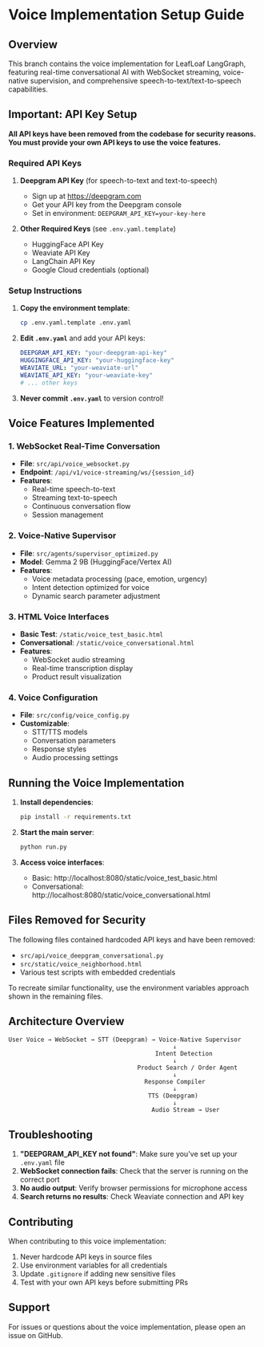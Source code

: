 # Voice Implementation Setup Guide

## Overview
This branch contains the voice implementation for LeafLoaf LangGraph, featuring real-time conversational AI with WebSocket streaming, voice-native supervision, and comprehensive speech-to-text/text-to-speech capabilities.

## Important: API Key Setup

**All API keys have been removed from the codebase for security reasons. You must provide your own API keys to use the voice features.**

### Required API Keys

1. **Deepgram API Key** (for speech-to-text and text-to-speech)
   - Sign up at https://deepgram.com
   - Get your API key from the Deepgram console
   - Set in environment: `DEEPGRAM_API_KEY=your-key-here`

2. **Other Required Keys** (see `.env.yaml.template`)
   - HuggingFace API Key
   - Weaviate API Key
   - LangChain API Key
   - Google Cloud credentials (optional)

### Setup Instructions

1. **Copy the environment template**:
   ```bash
   cp .env.yaml.template .env.yaml
   ```

2. **Edit `.env.yaml`** and add your API keys:
   ```yaml
   DEEPGRAM_API_KEY: "your-deepgram-api-key"
   HUGGINGFACE_API_KEY: "your-huggingface-key"
   WEAVIATE_URL: "your-weaviate-url"
   WEAVIATE_API_KEY: "your-weaviate-key"
   # ... other keys
   ```

3. **Never commit `.env.yaml`** to version control!

## Voice Features Implemented

### 1. WebSocket Real-Time Conversation
- **File**: `src/api/voice_websocket.py`
- **Endpoint**: `/api/v1/voice-streaming/ws/{session_id}`
- **Features**:
  - Real-time speech-to-text
  - Streaming text-to-speech
  - Continuous conversation flow
  - Session management

### 2. Voice-Native Supervisor
- **File**: `src/agents/supervisor_optimized.py`
- **Model**: Gemma 2 9B (HuggingFace/Vertex AI)
- **Features**:
  - Voice metadata processing (pace, emotion, urgency)
  - Intent detection optimized for voice
  - Dynamic search parameter adjustment

### 3. HTML Voice Interfaces
- **Basic Test**: `/static/voice_test_basic.html`
- **Conversational**: `/static/voice_conversational.html`
- **Features**:
  - WebSocket audio streaming
  - Real-time transcription display
  - Product result visualization

### 4. Voice Configuration
- **File**: `src/config/voice_config.py`
- **Customizable**:
  - STT/TTS models
  - Conversation parameters
  - Response styles
  - Audio processing settings

## Running the Voice Implementation

1. **Install dependencies**:
   ```bash
   pip install -r requirements.txt
   ```

2. **Start the main server**:
   ```bash
   python run.py
   ```

3. **Access voice interfaces**:
   - Basic: http://localhost:8080/static/voice_test_basic.html
   - Conversational: http://localhost:8080/static/voice_conversational.html

## Files Removed for Security

The following files contained hardcoded API keys and have been removed:
- `src/api/voice_deepgram_conversational.py`
- `src/static/voice_neighborhood.html`
- Various test scripts with embedded credentials

To recreate similar functionality, use the environment variables approach shown in the remaining files.

## Architecture Overview

```
User Voice → WebSocket → STT (Deepgram) → Voice-Native Supervisor
                                              ↓
                                         Intent Detection
                                              ↓
                                    Product Search / Order Agent
                                              ↓
                                      Response Compiler
                                              ↓
                                       TTS (Deepgram)
                                              ↓
                                        Audio Stream → User
```

## Troubleshooting

1. **"DEEPGRAM_API_KEY not found"**: Make sure you've set up your `.env.yaml` file
2. **WebSocket connection fails**: Check that the server is running on the correct port
3. **No audio output**: Verify browser permissions for microphone access
4. **Search returns no results**: Check Weaviate connection and API key

## Contributing

When contributing to this voice implementation:
1. Never hardcode API keys in source files
2. Use environment variables for all credentials
3. Update `.gitignore` if adding new sensitive files
4. Test with your own API keys before submitting PRs

## Support

For issues or questions about the voice implementation, please open an issue on GitHub.